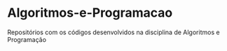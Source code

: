 # Algoritmos-e-Programacao
Repositórios com os códigos desenvolvidos na disciplina de Algoritmos e Programação
